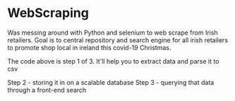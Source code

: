 # WebScraping

Was messing around with Python and selenium to web scrape from Irish retailers. Goal is to central repository and search engine for all irish retailers to promote shop local in ireland this covid-19 Christmas. 

The code above is step 1 of 3. It'll help you to extract data and parse it to csv

Step 2 - storing it in on a scalable database
Step 3 - querying that data through a front-end search
